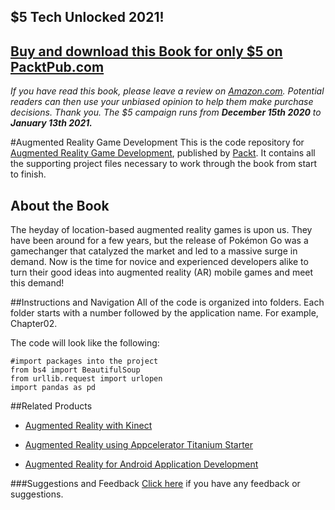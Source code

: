 ## $5 Tech Unlocked 2021!
[Buy and download this Book for only $5 on PacktPub.com](https://www.packtpub.com/product/augmented-reality-game-development/9781787122888)
-----
*If you have read this book, please leave a review on [Amazon.com](https://www.amazon.com/gp/product/1787122883).     Potential readers can then use your unbiased opinion to help them make purchase decisions. Thank you. The $5 campaign         runs from __December 15th 2020__ to __January 13th 2021.__*

#Augmented Reality Game Development
This is the code repository for [Augmented Reality Game Development](https://www.packtpub.com/application-development/augmented-reality-game-development?utm_source=github&utm_medium=repository&utm_campaign=9781787122888), published by [Packt](https://www.packtpub.com/?utm_source=github). It contains all the supporting project files necessary to work through the book from start to finish.
## About the Book
The heyday of location-based augmented reality games is upon us. They have been around for a few years, but the release of Pokémon Go was a gamechanger that catalyzed the market and led to a massive surge in demand. Now is the time for novice and experienced developers alike to turn their good ideas into augmented reality (AR) mobile games and meet this demand!


##Instructions and Navigation
All of the code is organized into folders. Each folder starts with a number followed by the application name. For example, Chapter02.



The code will look like the following:
```
#import packages into the project
from bs4 import BeautifulSoup
from urllib.request import urlopen
import pandas as pd
```



##Related Products
* [Augmented Reality with Kinect](https://www.packtpub.com/application-development/augmented-reality-kinect?utm_source=github&utm_medium=repository&utm_campaign=9781849694384)

* [Augmented Reality using Appcelerator Titanium Starter](https://www.packtpub.com/application-development/augmented-reality-using-appcelerator-titanium-starter-instant?utm_source=github&utm_medium=repository&utm_campaign=9781849693905)

* [Augmented Reality for Android Application Development](https://www.packtpub.com/application-development/augmented-reality-android-application-development?utm_source=github&utm_medium=repository&utm_campaign=9781782168553)

###Suggestions and Feedback
[Click here](https://docs.google.com/forms/d/e/1FAIpQLSe5qwunkGf6PUvzPirPDtuy1Du5Rlzew23UBp2S-P3wB-GcwQ/viewform) if you have any feedback or suggestions.
